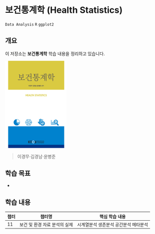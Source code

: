# 보건통계학 (Health Statistics)

`Data Analysis` `R` `ggplot2`

## 개요

이 저장소는 **보건통계학** 학습 내용을 정리하고 있습니다.

<img src="./assets/cover.jpg" alt="Cover" width="200">

> 이경무·김경남·윤병준

## 학습 목표
- 


## 학습 내용

| 챕터 | 챕터명 | 핵심 학습 내용 |
|------|--------|----------|
|11|보건 및 환경 자료 분석의 실제|시계열분석 생존분석 공간분석 메타분석|
